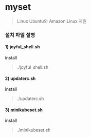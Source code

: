 # myset

> Linux Ubuntu와 Amazon Linux 지원 

### 설치 파일 설명

#### 1) joyful_shell.sh

install
> ./joyful_shell.sh

#### 2) updaterc.sh

install
> ./updaterc.sh

#### 3) minikubeset.sh

install
> ./minikubeset.sh
